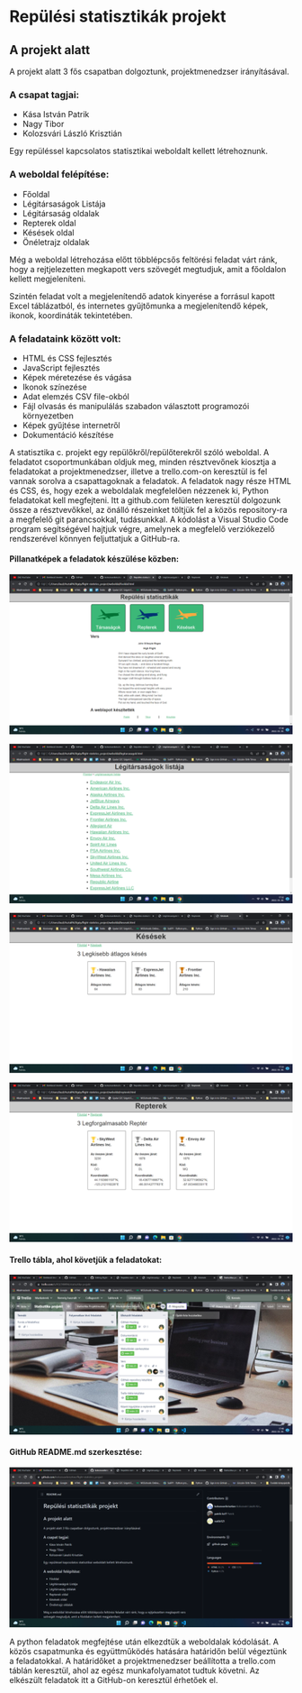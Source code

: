 # Repülési statisztikák projekt

## A projekt alatt

A projekt alatt 3 fős csapatban dolgoztunk, projektmenedzser irányításával.

### A csapat tagjai:

 - Kása István Patrik
 - Nagy Tibor
 - Kolozsvári László Krisztián
 
Egy repüléssel kapcsolatos statisztikai weboldalt kellett létrehoznunk.

### A weboldal felépítése:
 - Főoldal
 - Légitársaságok Listája
 - Légitársaság oldalak
 - Repterek oldal
 - Késések oldal
 - Önéletrajz oldalak
 
Még a weboldal létrehozása előtt többlépcsős feltörési feladat várt ránk, hogy a rejtjelezetten megkapott vers szövegét megtudjuk, amit a főoldalon kellett megjeleníteni.

Szintén feladat volt a megjelenítendő adatok kinyerése a forrásul kapott Excel táblázatból, és internetes gyűjtőmunka a megjelenítendő képek, ikonok, koordináták tekintetében.

### A feladataink között volt:

 - HTML és CSS fejlesztés
 - JavaScript fejlesztés
 - Képek méretezése és vágása
 - Ikonok színezése
 - Adat elemzés CSV file-okból
 - Fájl olvasás és manipulálás szabadon választott programozói környezetben
 - Képek gyűjtése internetről
 - Dokumentáció készítése 

A statisztika c. projekt egy repülőkről/repülőterekről szóló weboldal. A feladatot csoportmunkában oldjuk meg, minden résztvevőnek kiosztja a feladatokat a projektmenedzser, illetve a trello.com-on keresztül is fel vannak sorolva a csapattagoknak a feladatok.
A feladatok nagy része HTML és CSS, és, hogy ezek a weboldalak megfelelően nézzenek ki, Python feladatokat kell megfejteni.
Itt a github.com felületen keresztül dolgozunk össze a résztvevőkkel, az önálló részeinket töltjük fel a közös repository-ra a megfelelő git parancsokkal, tudásunkkal.
A kódolást a Visual Studio Code program segítségével hajtjuk végre, amelynek a megfelelő verziókezelő rendszerével könnyen feljuttatjuk a GitHub-ra.

#### Pillanatképek a feladatok készülése közben:

![Készülés közben](keszuleskozben/elsokep.png)

![Készülés közben](keszuleskozben/masodikkep.png)

![Készülés közben](keszuleskozben/harmadikkep.png)

![Készülés közben](keszuleskozben/negyedikkep.png)

#### Trello tábla, ahol követjük a feladatokat:

![Készülés közben](keszuleskozben/otodikkep.png)

#### GitHub README.md szerkesztése:

![Készülés közben](keszuleskozben/hatodikkep.png)

A python feladatok megfejtése után elkezdtük a weboldalak kódolását. A közös csapatmunka és együttműködés hatására határidőn belül végeztünk a feladatokkal. A határidőket a projektmenedzser beállította a trello.com táblán keresztül, ahol az egész munkafolyamatot tudtuk követni.
Az elkészült feladatok itt a GitHub-on keresztül érhetőek el.
